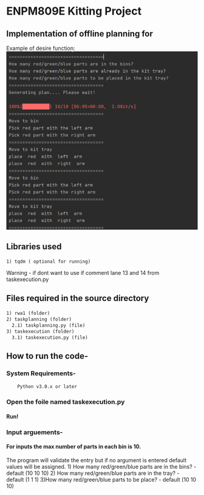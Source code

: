 # ENPM809E Kitting Project
## Implementation of offline planning for 
Example of desire function:
    ![alt text](https://github.com/alejocbs/HW1/blob/b62db66b960c2c96dbdb858218fd1cdfe24b3f11/Example.png "Example")
## Libraries used
    1) tqdm ( optional for running)
 Warning - if dont want to use if comment lane 13 and 14 from taskexecution.py
## Files required in the source directory
    1) rwa1 (folder)
    2) taskplanning (folder)
      2.1) taskplanning.py (file)
    3) taskexecution (folder)
      3.1) taskexecution.py (file)
## How to run the code-
 ### System Requirements-
        Python v3.0.x or later
 ### Open the foile named taskexecution.py 
 #### Run! 
 ### Input arguements-
 #### For inputs the max number of parts in each bin is 10.
 The program will validate the entry but if no argument is entered default values will be assigned.
        1) How many red/green/blue parts are in the bins? - default (10 10 10)
        2) How many red/green/blue parts are in the tray? - default (1 1 1)
        3)How many red/green/blue parts to be place? - default (10 10 10)

        
   
   
